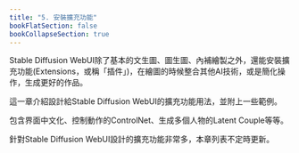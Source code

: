 ```yaml
---
title: "5. 安裝擴充功能"
bookFlatSection: false
bookCollapseSection: true
---
```


Stable Diffusion WebUI除了基本的文生圖、圖生圖、內補繪製之外，還能安裝擴充功能(Extensions，或稱「插件」)，在繪圖的時候整合其他AI技術，或是簡化操作，生成更好的作品。

這一章介紹設計給Stable Diffusion WebUI的擴充功能用法，並附上一些範例。

包含界面中文化、控制動作的ControlNet、生成多個人物的Latent Couple等等。

針對Stable Diffusion WebUI設計的擴充功能非常多，本章列表不定時更新。
